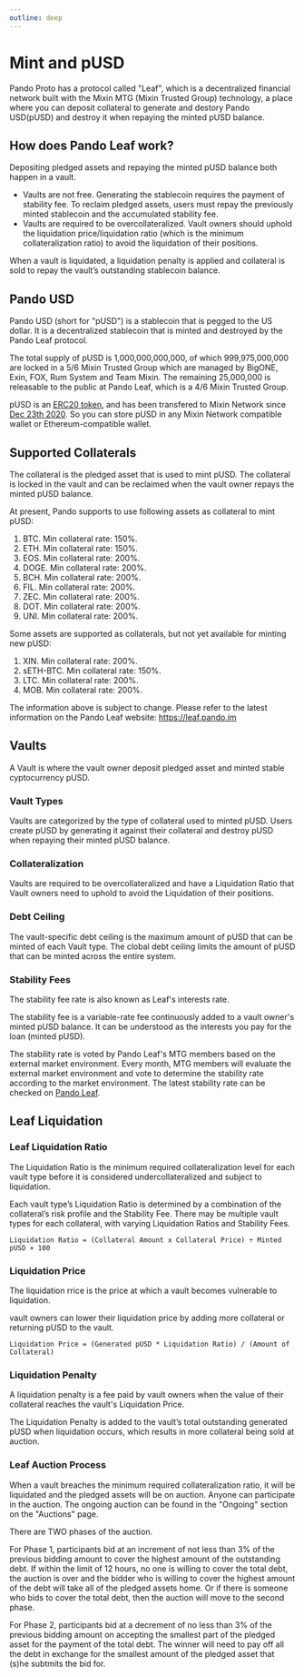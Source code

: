 ```yaml
---
outline: deep
---
```


# Mint and pUSD

Pando Proto has a protocol called "Leaf", which is a decentralized financial network built with the Mixin MTG (Mixin Trusted Group) technology, a place where you can deposit collateral to generate and destory Pando USD(pUSD) and destroy it when repaying the minted pUSD balance.

## How does Pando Leaf work?

Depositing pledged assets and repaying the minted pUSD balance both happen in a vault.

- Vaults are not free. Generating the stablecoin requires the payment of stability fee. To reclaim pledged assets, users must repay the previously minted stablecoin and the accumulated stability fee.
- Vaults are required to be overcollateralized. Vault owners should uphold the liquidation price/liquidation ratio (which is the minimum collateralization ratio) to avoid the liquidation of their positions.

When a vault is liquidated, a liquidation penalty is applied and collateral is sold to repay the vault’s outstanding stablecoin balance.

## Pando USD

Pando USD (short for "pUSD") is a stablecoin that is pegged to the US dollar. It is a decentralized stablecoin that is minted and destroyed by the Pando Leaf protocol.

The total supply of pUSD is 1,000,000,000,000, of which 999,975,000,000 are locked in a 5/6 Mixin Trusted Group which are managed by BigONE, Exin, FOX, Rum System and Team Mixin. The remaining 25,000,000 is releasable to the public at Pando Leaf, which is a 4/6 Mixin Trusted Group.

pUSD is an [ERC20 token](https://etherscan.io/address/0xdbaef6da45984a9329c2640d19dcb9f62dc2ab66), and has been transfered to Mixin Network since [Dec 23th 2020](https://etherscan.io/tx/0xccd66572e85d66cc05d50e2a16be0eb2348e34cedd34df89113e4b515caaf210). So you can store pUSD in any Mixin Network compatible wallet or Ethereum-compatible wallet.

## Supported Collaterals

The collateral is the pledged asset that is used to mint pUSD. The collateral is locked in the vault and can be reclaimed when the vault owner repays the minted pUSD balance.

At present, Pando supports to use following assets as collateral to mint pUSD:

1. BTC. Min collateral rate: 150%.
2. ETH. Min collateral rate: 150%.
3. EOS. Min collateral rate: 200%.
4. DOGE. Min collateral rate: 200%.
5. BCH. Min collateral rate: 200%.
6. FIL. Min collateral rate: 200%.
7. ZEC. Min collateral rate: 200%.
8. DOT. Min collateral rate: 200%.
9. UNI. Min collateral rate: 200%.

Some assets are supported as collaterals, but not yet available for minting new pUSD:

1. XIN. Min collateral rate: 200%.
2. sETH-BTC. Min collateral rate: 150%.
3. LTC. Min collateral rate: 200%.
3. MOB. Min collateral rate: 200%.

The information above is subject to change. Please refer to the latest information on the Pando Leaf website: https://leaf.pando.im

## Vaults

A Vault is where the vault owner deposit pledged asset and minted stable cyptocurrency pUSD. 

### Vault Types

Vaults are categorized by the type of collateral used to minted pUSD. Users create pUSD by generating it against their collateral and destroy pUSD when repaying their minted pUSD balance.

### Collateralization

Vaults are required to be overcollateralized and have a Liquidation Ratio that Vault owners need to uphold to avoid the Liquidation of their positions.

### Debt Ceiling

The vault-specific debt ceiling is the maximum amount of pUSD that can be minted of each Vault type. The clobal debt ceiling limits the amount of pUSD that can be minted across the entire system.

### Stability Fees

The stability fee rate is also known as Leaf's interests rate.

The stability fee is a variable-rate fee continuously added to a vault owner's minted pUSD balance. It can be understood as the interests you pay for the loan (minted pUSD).

The stability rate is voted by Pando Leaf's MTG members based on the external market environment. Every month, MTG members will evaluate the external market environment and vote to determine the stability rate according to the market environment. The latest stability rate can be checked on [Pando Leaf](https://leaf.pando.im).

## Leaf Liquidation

### Leaf Liquidation Ratio

The Liquidation Ratio is the minimum required collateralization level for each vault type before it is considered undercollateralized and subject to liquidation.

Each vault type’s Liquidation Ratio is determined by a combination of the collateral’s risk profile and the Stability Fee. There may be multiple vault types for each collateral, with varying Liquidation Ratios and Stability Fees.

```
Liquidation Ratio = (Collateral Amount x Collateral Price) ÷ Minted pUSD × 100
```

### Liquidation Price

The liquidation rrice is the price at which a vault becomes vulnerable to liquidation.

vault owners can lower their liquidation price by adding more collateral or returning pUSD to the vault.

```
Liquidation Price = (Generated pUSD * Liquidation Ratio) / (Amount of Collateral)
```

### Liquidation Penalty

A liquidation penalty is a fee paid by vault owners when the value of their collateral reaches the vault's Liquidation Price.

The Liquidation Penalty is added to the vault’s total outstanding generated pUSD when liquidation occurs, which results in more collateral being sold at auction.

### Leaf Auction Process

When a vault breaches the minimum required collateralization ratio, it will be liquidated and the pledged assets will be on auction. Anyone can participate in the auction. The ongoing auction can be found in the "Ongoing" section on the "Auctions" page.

There are TWO phases of the auction.

For Phase 1, participants bid at an increment of not less than 3% of the previous bidding amount to cover the highest amount of the outstanding debt. If within the limit of 12 hours, no one is willing to cover the total debt, the auction is over and the bidder who is willing to cover the highest amount of the debt will take all of the pledged assets home. Or if there is someone who bids to cover the total debt, then the auction will move to the second phase.

For Phase 2, participants bid at a decrement of no less than 3% of the previous bidding amount on accepting the smallest part of the pledged asset for the payment of the total debt. The winner will need to pay off all the debt in exchange for the smallest amount of the pledged asset that (s)he subtmits the bid for.
